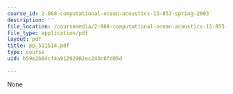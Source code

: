 ```yaml
---
course_id: 2-068-computational-ocean-acoustics-13-853-spring-2003
description: ''
file_location: /coursemedia/2-068-computational-ocean-acoustics-13-853-spring-2003/b59e2b84cf4a91292902ec24bc6fd05d_pp_511514.pdf
file_type: application/pdf
layout: pdf
title: pp_511514.pdf
type: course
uid: b59e2b84cf4a91292902ec24bc6fd05d

---
```

None
